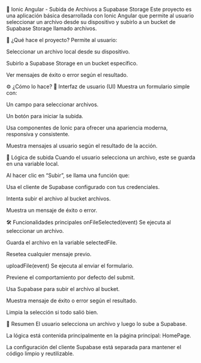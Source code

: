 📁 Ionic Angular - Subida de Archivos a Supabase Storage
Este proyecto es una aplicación básica desarrollada con Ionic Angular que permite al usuario seleccionar un archivo desde su dispositivo y subirlo a un bucket de Supabase Storage llamado archivos.

🚀 ¿Qué hace el proyecto?
Permite al usuario:

Seleccionar un archivo local desde su dispositivo.

Subirlo a Supabase Storage en un bucket específico.

Ver mensajes de éxito o error según el resultado.

⚙️ ¿Cómo lo hace?
🧩 Interfaz de usuario (UI)
Muestra un formulario simple con:

Un campo para seleccionar archivos.

Un botón para iniciar la subida.

Usa componentes de Ionic para ofrecer una apariencia moderna, responsiva y consistente.

Muestra mensajes al usuario según el resultado de la acción.

🧠 Lógica de subida
Cuando el usuario selecciona un archivo, este se guarda en una variable local.

Al hacer clic en “Subir”, se llama una función que:

Usa el cliente de Supabase configurado con tus credenciales.

Intenta subir el archivo al bucket archivos.

Muestra un mensaje de éxito o error.

🛠️ Funcionalidades principales
onFileSelected(event)
Se ejecuta al seleccionar un archivo.

Guarda el archivo en la variable selectedFile.

Resetea cualquier mensaje previo.

uploadFile(event)
Se ejecuta al enviar el formulario.

Previene el comportamiento por defecto del submit.

Usa Supabase para subir el archivo al bucket.

Muestra mensaje de éxito o error según el resultado.

Limpia la selección si todo salió bien.

🧵 Resumen
El usuario selecciona un archivo y luego lo sube a Supabase.

La lógica está contenida principalmente en la página principal: HomePage.

La configuración del cliente Supabase está separada para mantener el código limpio y reutilizable.


 
 
